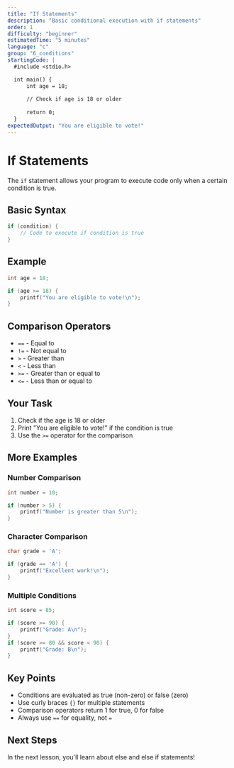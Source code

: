```yaml
---
title: "If Statements"
description: "Basic conditional execution with if statements"
order: 1
difficulty: "beginner"
estimatedTime: "5 minutes"
language: "c"
group: "6_conditions"
startingCode: |
  #include <stdio.h>

  int main() {
      int age = 18;
      
      // Check if age is 18 or older
      
      return 0;
  }
expectedOutput: "You are eligible to vote!"
---
```


# If Statements

The `if` statement allows your program to execute code only when a certain condition is true.

## Basic Syntax

```c
if (condition) {
    // Code to execute if condition is true
}
```

## Example

```c
int age = 18;

if (age >= 18) {
    printf("You are eligible to vote!\n");
}
```

## Comparison Operators

- `==` - Equal to
- `!=` - Not equal to
- `>` - Greater than
- `<` - Less than
- `>=` - Greater than or equal to
- `<=` - Less than or equal to

## Your Task

1. Check if the age is 18 or older
2. Print "You are eligible to vote!" if the condition is true
3. Use the `>=` operator for the comparison

## More Examples

### Number Comparison

```c
int number = 10;

if (number > 5) {
    printf("Number is greater than 5\n");
}
```

### Character Comparison

```c
char grade = 'A';

if (grade == 'A') {
    printf("Excellent work!\n");
}
```

### Multiple Conditions

```c
int score = 85;

if (score >= 90) {
    printf("Grade: A\n");
}
if (score >= 80 && score < 90) {
    printf("Grade: B\n");
}
```

## Key Points

- Conditions are evaluated as true (non-zero) or false (zero)
- Use curly braces `{}` for multiple statements
- Comparison operators return 1 for true, 0 for false
- Always use `==` for equality, not `=`

## Next Steps

In the next lesson, you'll learn about else and else if statements!
